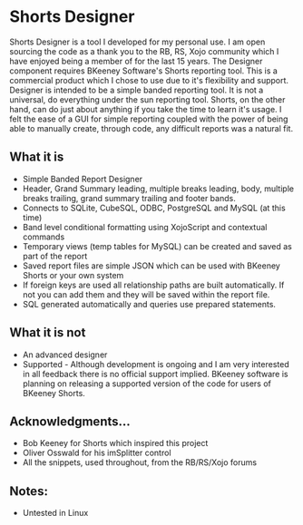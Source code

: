 # Shorts Designer

Shorts Designer is a tool I developed for my personal use. I am open sourcing the code as a thank you to the RB, RS, Xojo community which I have enjoyed being a member of for the last 15 years. The Designer component requires BKeeney Software's Shorts reporting tool. This is a commercial product which I chose to use due to it's flexibility and support. Designer is intended to be a simple banded reporting tool. It is not a universal, do everything under the sun reporting tool. Shorts, on the other hand, can do just about anything if you take the time to learn it's usage. I felt the ease of a GUI for simple reporting coupled with the power of being able to manually create, through code, any difficult reports was a natural fit.

## What it is

* Simple Banded Report Designer
* Header, Grand Summary leading, multiple breaks leading, body, multiple breaks trailing, grand summary trailing and footer bands.
* Connects to SQLite, CubeSQL, ODBC, PostgreSQL and MySQL (at this time)
* Band level conditional formatting using XojoScript and contextual commands
* Temporary views (temp tables for MySQL) can be created and saved as part of the report 
* Saved report files are simple JSON which can be used with BKeeney Shorts or your own system
* If foreign keys are used all relationship paths are built automatically. If not you can add them and they will be saved within the report file.
* SQL generated automatically and queries use prepared statements.

## What it is not

* An advanced designer
* Supported - Although development is ongoing and I am very interested in all feedback there is no official support implied. BKeeney software is planning on releasing a supported version of the code for users of BKeeney Shorts.

## Acknowledgments...

* Bob Keeney for Shorts which inspired this project
* Oliver Osswald for his imSplitter control
* All the snippets, used throughout, from the RB/RS/Xojo forums

## Notes:

* Untested in Linux